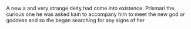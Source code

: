 A new a and very strange deity had come into existence. Prismari the curious one he was asked kain to accompany him to meet the new god or goddess and so the began searching for any signs of her
